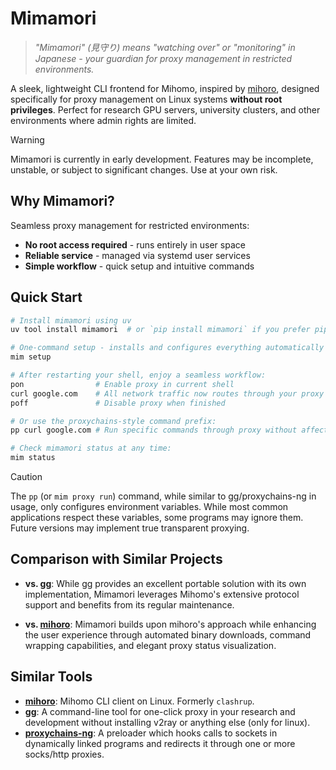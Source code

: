 # Mimamori

> *"Mimamori" (見守り) means "watching over" or "monitoring" in Japanese - your guardian for proxy management in restricted environments.*

A sleek, lightweight CLI frontend for Mihomo, inspired by [mihoro](https://github.com/spencerwooo/mihoro), designed specifically for proxy management on Linux systems **without root privileges**. Perfect for research GPU servers, university clusters, and other environments where admin rights are limited.

> [!WARNING]
> Mimamori is currently in early development. Features may be incomplete, unstable, or subject to significant changes. Use at your own risk.

## Why Mimamori?

Seamless proxy management for restricted environments:

- **No root access required** - runs entirely in user space
- **Reliable service** - managed via systemd user services
- **Simple workflow** - quick setup and intuitive commands

## Quick Start

```bash
# Install mimamori using uv
uv tool install mimamori  # or `pip install mimamori` if you prefer pip

# One-command setup - installs and configures everything automatically
mim setup

# After restarting your shell, enjoy a seamless workflow:
pon                # Enable proxy in current shell
curl google.com    # All network traffic now routes through your proxy
poff               # Disable proxy when finished

# Or use the proxychains-style command prefix:
pp curl google.com # Run specific commands through proxy without affecting shell

# Check mimamori status at any time:
mim status
```

> [!CAUTION]
> The `pp` (or `mim proxy run`) command, while similar to gg/proxychains-ng in usage, only configures environment variables. While most common applications respect these variables, some programs may ignore them. Future versions may implement true transparent proxying.

## Comparison with Similar Projects

- **vs. [gg](https://github.com/mzz2017/gg)**: While gg provides an excellent portable solution with its own implementation, Mimamori leverages Mihomo's extensive protocol support and benefits from its regular maintenance.

- **vs. [mihoro](https://github.com/spencerwooo/mihoro)**: Mimamori builds upon mihoro's approach while enhancing the user experience through automated binary downloads, command wrapping capabilities, and elegant proxy status visualization.

## Similar Tools

- **[mihoro](https://github.com/spencerwooo/mihoro)**: Mihomo CLI client on Linux. Formerly `clashrup`.
- **[gg](https://github.com/mzz2017/gg)**: A command-line tool for one-click proxy in your research and development without installing v2ray or anything else (only for linux).
- **[proxychains-ng](https://github.com/rofl0r/proxychains-ng)**: A preloader which hooks calls to sockets in dynamically linked programs and redirects it through one or more socks/http proxies.
